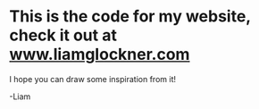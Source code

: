 # This is the code for my website, check it out at www.liamglockner.com
I hope you can draw some inspiration from it!

-Liam
